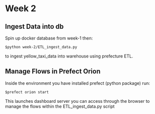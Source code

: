 # Week 2

## Ingest Data into db
Spin up docker database from week-1 then: 
``` -- Fenced Code Block here
$python week-2/ETL_ingest_data.py
```
to ingest yellow_taxi_data into warehouse using prefecture ETL.


## Manage Flows in Prefect Orion
Inside the environment you have installed prefect (python package) run:
```
$prefect orion start
```
This launches dashboard server you can access through the browser to manage the flows within  the ETL_ingest_data.py script